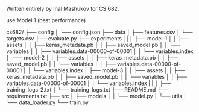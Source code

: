 Written entirely by Inal Mashukov for CS 682.
<!-- project tree (including 3 models) -->
use Model 1 (best performance)

cs682/
├── config
│   └── config.json
├── data
│   ├── features.csv
│   └── targets.csv
├── evaluate.py
├── experiments
|   |
│   ├── model-1
│   │   ├── assets
│   │   ├── keras_metadata.pb
│   │   ├── saved_model.pb
│   │   └── variables
│   │       ├── variables.data-00000-of-00001
│   │       └── variables.index
│   ├── model-2
│   │   ├── assets
│   │   ├── keras_metadata.pb
│   │   ├── saved_model.pb
│   │   └── variables
│   │       ├── variables.data-00000-of-00001
│   │       └── variables.index
│   ├── model-3
│   │   ├── assets
│   │   ├── keras_metadata.pb
│   │   ├── saved_model.pb
│   │   └── variables
│   │       ├── variables.data-00000-of-00001
│   │       └── variables.index
|   |
│   ├── training_logs-2.txt
│   └── training_logs.txt
├── README.md
├── requirements.txt
├── src
│   ├── models
│   │   └── model.py
│   └── utils
│       └── data_loader.py
└── train.py